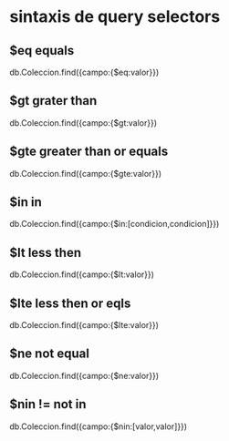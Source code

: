 # sintaxis de query selectors

## $eq equals
db.Coleccion.find({campo:{$eq:valor}})
## $gt grater than
db.Coleccion.find({campo:{$gt:valor}})
## $gte greater than or equals
db.Coleccion.find({campo:{$gte:valor}})
## $in in
db.Coleccion.find({campo:{$in:[condicion,condicion]}})
## $lt less then
db.Coleccion.find({campo:{$lt:valor}})
## $lte less then or eqls
db.Coleccion.find({campo:{$lte:valor}})
## $ne not equal
db.Coleccion.find({campo:{$ne:valor}})
## $nin != not in
db.Coleccion.find({campo:{$nin:[valor,valor]}})

